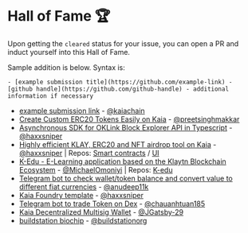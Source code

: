 # Hall of Fame 🏆
Upon getting the `cleared` status for your issue, you can open a PR and induct yourself into this Hall of Fame.

Sample addition is below. Syntax is:

```
- [example submission title](https://github.com/example-link) - [github handle](https://github.com/github-handle) - additional information if necessary
```

- [example submission link](https://github.com/kaiachain.kaia-dapp-mono) - [@kaiachain](https://github.com/kaiachain)
- [Create Custom ERC20 Tokens Easily on Kaia](https://tokenmaker-ruddy.vercel.app/) - [@preetsinghmakkar](https://github.com/preetsinghmakkar)
- [Asynchronous SDK for OKLink Block Explorer API in Typescript](https://github.com/haxxsniper/oklink-ts) - [@haxxsniper](https://github.com/haxxsniper)
- [Highly efficient KLAY, ERC20 and NFT airdrop tool on Kaia](https://gaslite-ui.vercel.app/) - [@haxxsniper](https://github.com/haxxsniper) | Repos: [Smart contracts](https://github.com/haxxsniper/gaslite-drop-contracts) / [UI](https://github.com/haxxsniper/gaslite-ui)
- [K-Edu - E-Learning application based on the Klaytn Blockchain Ecosystem](https://k-edu.vercel.app/) - [@MichaelOmoniyi](https://github.com/MichaelOmoniyi) | Repos: [K-edu](https://github.com/MichaelOmoniyi/klaytn-dapp-toolkit/tree/main/frontend/k-edu)
- [Telegram bot to check wallet/token balance and convert value to different fiat currencies](https://github.com/anudeep11k/TELEBOTKLAY) - [@anudeep11k](https://github.com/anudeep11k)
- [Kaia Foundry template](https://github.com/haxxsniper/kaia-foundry-template) - [@haxxsniper](https://github.com/haxxsniper)
- [Telegram bot to trade Token on Dex](https://github.com/chauanhtuan185/Kaia-Defi-Trading-Bot) - [@chauanhtuan185](https://github.com/chauanhtuan185)
- [Kaia Decentralized Multisig Wallet](https://kaiasafelite.xyz/) - [@JGatsby-29](https://github.com/JGatsby-29)
- [buildstation biochip](https://hq.buildstation.org) - [@buildstationorg](https://github.com/buildstationorg/hq-dashboard)

